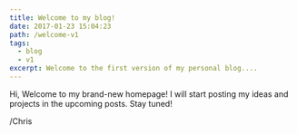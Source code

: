 ```yaml
---
title: Welcome to my blog!
date: 2017-01-23 15:04:23
path: /welcome-v1
tags:
  - blog
  - v1
excerpt: Welcome to the first version of my personal blog....
---
```

Hi,
Welcome to my brand-new homepage! I will start posting my ideas and projects in the upcoming posts. Stay tuned!

/Chris
